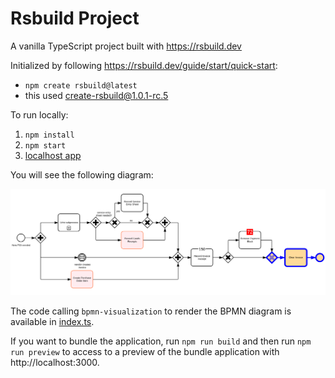 # Rsbuild Project

A vanilla TypeScript project built with https://rsbuild.dev

Initialized by following https://rsbuild.dev/guide/start/quick-start:
- `npm create rsbuild@latest`
- this used create-rsbuild@1.0.1-rc.5


To run locally:

1. `npm install`
2. `npm start`
3. [localhost app](http://localhost:3000)

You will see the following diagram:

![BPMN diagram in the home page](docs/home.png)

The code calling `bpmn-visualization` to render the BPMN diagram is available in [index.ts](src/index.ts).

If you want to bundle the application, run `npm run build` and then run `npm run preview` to access to a preview of the
bundle application with http://localhost:3000.
